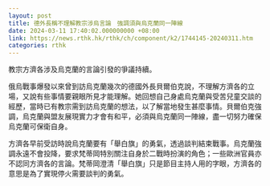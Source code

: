 ```yaml
---
layout: post
title: 德外長稱不理解教宗涉烏言論　強調須與烏克蘭同一陣線
date: 2024-03-11 17:40:02.000000000 +08:00
link: https://news.rthk.hk/rthk/ch/component/k2/1744145-20240311.htm
categories: rthk
---
```


教宗方濟各涉及烏克蘭的言論引發的爭議持續。

俄烏戰事爆發以來曾到訪烏克蘭幾次的德國外長貝爾伯克說，不理解方濟各的立場，又說有些事情要親眼所見才能理解。她回想自己身處烏克蘭與受苦兒童交談的經歷，當時已有教宗需到訪烏克蘭的想法，以了解當地發生甚麼事情。貝爾伯克強調，烏克蘭與盟友展現實力才會有和平，必須與烏克蘭同一陣線，盡一切努力確保烏克蘭可保衛自身。

方濟各早前受訪時說烏克蘭要有「舉白旗」的勇氣，透過談判結束戰事。烏克蘭強調永遠不會投降，要求梵蒂岡特別關注自身於二戰時扮演的角色；一些歐洲官員亦不認同方濟各的言論。梵蒂岡澄清「舉白旗」只是節目主持人用的字眼，方濟各的意思是為了實現停火需要談判的勇氣。
